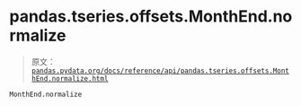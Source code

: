 # pandas.tseries.offsets.MonthEnd.normalize

> 原文：[`pandas.pydata.org/docs/reference/api/pandas.tseries.offsets.MonthEnd.normalize.html`](https://pandas.pydata.org/docs/reference/api/pandas.tseries.offsets.MonthEnd.normalize.html)

```py
MonthEnd.normalize
```
